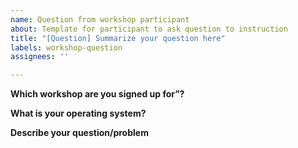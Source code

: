 ```yaml
---
name: Question from workshop participant
about: Template for participant to ask question to instruction
title: "[Question] Summarize your question here"
labels: workshop-question
assignees: ''

---
```


**Which workshop are you signed up for”?**

**What is your operating system?**

**Describe your question/problem**
